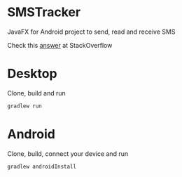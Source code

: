 # SMSTracker

JavaFX for Android project to send, read and receive SMS

Check this [answer](http://stackoverflow.com/a/30903458/3956070) at StackOverflow


Desktop
=======

Clone, build and run

```bash
gradlew run
```

Android
=======

Clone, build, connect your device and run

```bash
gradlew androidInstall
```